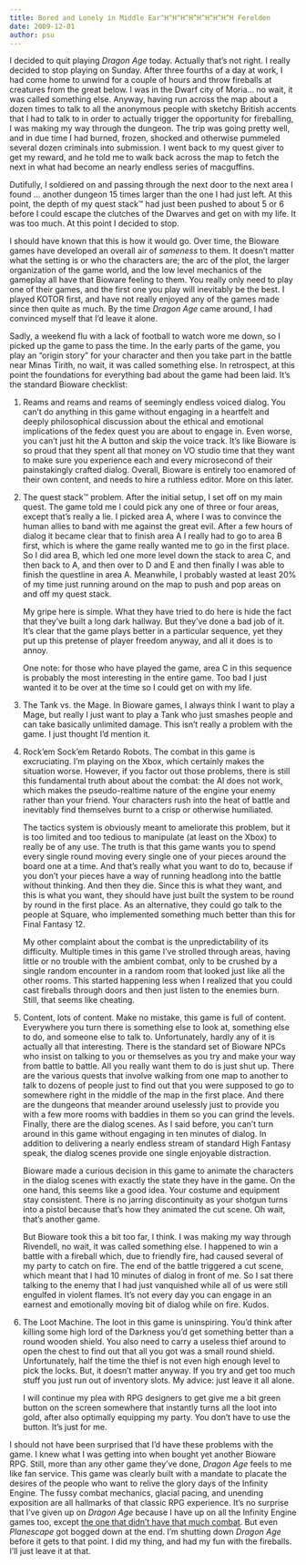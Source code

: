 ```yaml
---
title: Bored and Lonely in Middle Ear^H^H^H^H^H^H^H^H^H Ferelden
date: 2009-12-01
author: psu
---
```


I decided to quit playing *Dragon Age* today. Actually that’s not right. I really decided to stop playing on Sunday. After three fourths of a day at work, I had come home to unwind for a couple of hours and throw fireballs at creatures from the great below. I was in the Dwarf city of Moria… no wait, it was called something else. Anyway, having run across the map about a dozen times to talk to all the anonymous people with sketchy British accents that I had to talk to in order to actually trigger the opportunity for fireballing, I was making my way through the dungeon. The trip was going pretty well, and in due time I had burned, frozen, shocked and otherwise pummeled several dozen criminals into submission. I went back to my quest giver to get my reward, and he told me to walk back across the map to fetch the next in what had become an nearly endless series of macguffins.

Dutifully, I soldiered on and passing through the next door to the next area I found … another dungeon 15 times larger than the one I had just left. At this point, the depth of my quest stack™ had just been pushed to about 5 or 6 before I could escape the clutches of the Dwarves and get on with my life. It was too much. At this point I decided to stop.

I should have known that this is how it would go. Over time, the Bioware games have developed an overall air of *sameness* to them. It doesn’t matter what the setting is or who the characters are; the arc of the plot, the larger organization of the game world, and the low level mechanics of the gameplay all have that Bioware feeling to them. You really only need to play one of their games, and the first one you play will inevitably be the best. I played KOTOR first, and have not really enjoyed any of the games made since then quite as much. By the time *Dragon Age* came around, I had convinced myself that I’d leave it alone.

Sadly, a weekend flu with a lack of football to watch wore me down, so I picked up the game to pass the time. In the early parts of the game, you play an “origin story” for your character and then you take part in the battle near Minas Tirith, no wait, it was called something else. In retrospect, at this point the foundations for everything bad about the game had been laid. It’s the standard Bioware checklist:

1. Reams and reams and reams of seemingly endless voiced dialog. You can’t do anything in this game without engaging in a heartfelt and deeply philosophical discussion about the ethical and emotional implications of the fedex quest you are about to engage in. Even worse, you can’t just hit the A button and skip the voice track. It’s like Bioware is so proud that they spent all that money on VO studio time that they want to make sure you experience each and every microsecond of their painstakingly crafted dialog. Overall, Bioware is entirely too enamored of their own content, and needs to hire a ruthless editor. More on this later.

2. The quest stack™ problem. After the initial setup, I set off on my main quest. The game told me I could pick any one of three or four areas, except that’s really a lie. I picked area A, where I was to convince the human allies to band with me against the great evil. After a few hours of dialog it became clear that to finish area A I really had to go to area B first, which is where the game really wanted me to go in the first place. So I did area B, which led one more level down the stack to area C, and then back to A, and then over to D and E and then finally I was able to finish the questline in area A. Meanwhile, I probably wasted at least 20% of my time just running around on the map to push and pop areas on and off my quest stack.

	My gripe here is simple. What they have tried to do here is hide the fact that they’ve built a long dark hallway. But they’ve done a bad job of it. It’s clear that the game plays better in a particular sequence, yet they put up this pretense of player freedom anyway, and all it does is to annoy.

	One note: for those who have played the game, area C in this sequence is probably the most interesting in the entire game. Too bad I just wanted it to be over at the time so I could get on with my life.

3. The Tank vs. the Mage. In Bioware games, I always think I want to play a Mage, but really I just want to play a Tank who just smashes people and can take basically unlimited damage. This isn’t really a problem with the game. I just thought I’d mention it.

4. Rock’em Sock’em Retardo Robots. The combat in this game is excruciating. I’m playing on the Xbox, which certainly makes the situation worse. However, if you factor out those problems, there is still this fundamental truth about about the combat: the AI does not work, which makes the pseudo-realtime nature of the engine your enemy rather than your friend. Your characters rush into the heat of battle and inevitably find themselves burnt to a crisp or otherwise humiliated.

	The tactics system is obviously meant to ameliorate this problem, but it is too limited and too tedious to manipulate (at least on the Xbox) to really be of any use. The truth is that this game wants you to spend every single round moving every single one of your pieces around the board one at a time. And that’s really what you want to do to, because if you don’t your pieces have a way of running headlong into the battle without thinking. And then they die. Since this is what they want, and this is what you want, they should have just built the system to be round by round in the first place. As an alternative, they could go talk to the people at Square, who implemented something much better than this for Final Fantasy 12.

	My other complaint about the combat is the unpredictability of its difficulty. Multiple times in this game I’ve strolled through areas, having little or no trouble with the ambient combat, only to be crushed by a single random encounter in a random room that looked just like all the other rooms. This started happening less when I realized that you could cast fireballs through doors and then just listen to the enemies burn. Still, that seems like cheating.

5. Content, lots of content. Make no mistake, this game is full of content. Everywhere you turn there is something else to look at, something else to do, and someone else to talk to. Unfortunately, hardly any of it is actually all that interesting. There is the standard set of Bioware NPCs who insist on talking to you or themselves as you try and make your way from battle to battle. All you really want them to do is just shut up. There are the various quests that involve walking from one map to another to talk to dozens of people just to find out that you were supposed to go to somewhere right in the middle of the map in the first place. And there are the dungeons that meander around uselessly just to provide you with a few more rooms with baddies in them so you can grind the levels. Finally, there are the dialog scenes. As I said before, you can’t turn around in this game without engaging in ten minutes of dialog. In addition to delivering a nearly endless stream of standard High Fantasy speak, the dialog scenes provide one single enjoyable distraction.

	Bioware made a curious decision in this game to animate the characters in the dialog scenes with exactly the state they have in the game. On the one hand, this seems like a good idea. Your costume and equipment stay consistent. There is no jarring discontinuity as your shotgun turns into a pistol because that’s how they animated the cut scene. Oh wait, that’s another game.

	But Bioware took this a bit too far, I think. I was making my way through Rivendell, no wait, it was called something else. I happened to win a battle with a fireball which, due to friendly fire, had caused several of my party to catch on fire. The end of the battle triggered a cut scene, which meant that I had 10 minutes of dialog in front of me. So I sat there talking to the enemy that I had just vanquished while all of us were still engulfed in violent flames. It’s not every day you can engage in an earnest and emotionally moving bit of dialog while on fire. Kudos.

6. The Loot Machine. The loot in this game is uninspiring. You’d think after killing some high lord of the Darkness you’d get something better than a round wooden shield. You also need to carry a useless thief around to open the chest to find out that all you got was a small round shield. Unfortunately, half the time the thief is not even high enough level to pick the locks. But, it doesn’t matter anyway. If you try and get too much stuff you just run out of inventory slots. My advice: just leave it all alone.

	I will continue my plea with RPG designers to get give me a bit green button on the screen somewhere that instantly turns all the loot into gold, after also optimally equipping my party. You don’t have to use the button. It’s just for me.

I should not have been surprised that I’d have these problems with the game. I knew what I was getting into when bought yet another Bioware RPG. Still, more than any other game they’ve done, *Dragon Age* feels to me like fan service. This game was clearly built with a mandate to placate the desires of the people who want to relive the glory days of the Infinity Engine. The fussy combat mechanics, glacial pacing, and unending exposition are all hallmarks of that classic RPG experience. It’s no surprise that I’ve given up on *Dragon Age* because I have up on all the Infinity Engine games too, except <a href="http://tleaves.com/2009/01/05/painscape-tormented/">the one that didn’t have that much combat</a>. But even *Planescape* got bogged down at the end. I’m shutting down *Dragon Age* before it gets to that point. I did my thing, and had my fun with the fireballs. I’ll just leave it at that.